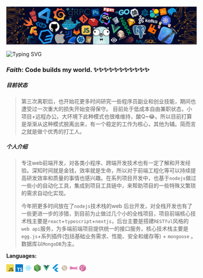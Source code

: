 ![](https://github.com/lxw-bfw/lxw-bfw/blob/main/header_.png?raw=true)

![Typing SVG](https://readme-typing-svg.demolab.com?font=Fira+Code&size=16&pause=1000&random=false&width=444&lines=Welcome%2C+visitor.+Wishing+you+a+wonderful+day%E2%9C%A8)

### *Faith*:  Code builds my world. ✨✨✨✨✨✨✨✨✨✨✨

##### 目前状态

> 第三次离职后，也开始花更多时间研究一些程序员副业和创业技能，期间也遭受过一次重大的损失开始变得保守。 目前处于低成本自由兼职状态，小项目+远程办公。大环境下此种模式也很难维持，酸Q~😂。所以目前打算是渐渐从这种模式脱离出来，有一个稳定的工作为核心，其他为辅。简而言之就是做个优秀的打工人。

##### 个人介绍

> 专注web前端开发，对各类小程序、跨端开发技术也有一定了解和开发经验。深知时间就是金钱，效率就是生命，所以对于前端工程化等可以持续提高研发效率和质量的事情也感兴趣。在系列项目开发中，也基于`nodejs`做过一些小的自动化工具，集成到项目工具链中，来帮助项目的一些特殊又繁琐的需求自动化实现。
>
> 今年把更多时间放在了`nodejs`技术栈的web 后台开发，对全栈开发也有了一些更进一步的涉猎，到目前为止做过几个小的全栈项目，项目前端核心技术栈主要是`react`+`typescript`+`nextjs`，后台主要是搭建`RESTful`风格的`web api`服务，为多端前端项目提供统一的接口服务，核心技术栈主要是`egg.js`+系列插件(包括基础业务需求、性能、安全和缓存等) + `mongoose` 。数据库以`MongoDB`为主。

**Languages:**  

<code><img height="20" src="https://raw.githubusercontent.com/lxw-bfw/lxw-bfw/main/static/javascript.png"></code>
<code><img height="20" src="https://raw.githubusercontent.com/lxw-bfw/lxw-bfw/main/static/typescript.png"></code>
<code><img height="20" src="https://raw.githubusercontent.com/lxw-bfw/lxw-bfw/main/static/react.png"></code>
<code><img height="20" src="https://raw.githubusercontent.com/lxw-bfw/lxw-bfw/main/static/nodejs.png"></code>
<code><img height="20" src="https://raw.githubusercontent.com/lxw-bfw/lxw-bfw/main/static/Vue.png"></code>
<code><img height="20" src="https://raw.githubusercontent.com/lxw-bfw/lxw-bfw/main/static/flutter.png"></code>
<code><img height="20" src="https://raw.githubusercontent.com/lxw-bfw/lxw-bfw/main/static/miniProgram.png"></code>
<code><img height="20" src="https://raw.githubusercontent.com/lxw-bfw/lxw-bfw/main/static/less.png"></code>
<code><img height="20" src="https://raw.githubusercontent.com/lxw-bfw/lxw-bfw/main/static/css-sass.png"></code>

